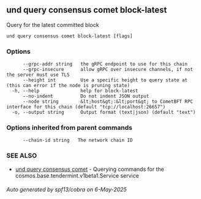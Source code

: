 ## und query consensus comet block-latest

Query for the latest committed block

```
und query consensus comet block-latest [flags]
```

### Options

```
      --grpc-addr string   the gRPC endpoint to use for this chain
      --grpc-insecure      allow gRPC over insecure channels, if not the server must use TLS
      --height int         Use a specific height to query state at (this can error if the node is pruning state)
  -h, --help               help for block-latest
      --no-indent          Do not indent JSON output
      --node string        &lt;host&gt;:&lt;port&gt; to CometBFT RPC interface for this chain (default "tcp://localhost:26657")
  -o, --output string      Output format (text|json) (default "text")
```

### Options inherited from parent commands

```
      --chain-id string   The network chain ID
```

### SEE ALSO

* [und query consensus comet](und_query_consensus_comet.md)	 - Querying commands for the cosmos.base.tendermint.v1beta1.Service service

###### Auto generated by spf13/cobra on 6-May-2025
